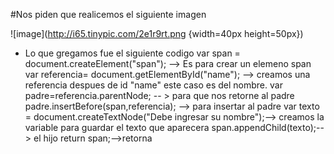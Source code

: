 #Nos piden que realicemos el siguiente imagen

![image](http://i65.tinypic.com/2e1r9rt.png {width=40px height=50px})

- Lo que gregamos fue el siguiente codigo
	var span = document.createElement("span"); --> Es para crear un elemeno span
        var referencia= document.getElementById("name"); --> creamos una referencia despues de id "name" este caso es del nombre.
        var padre=referencia.parentNode; -- > para que nos retorne al padre
        padre.insertBefore(span,referencia); --> para insertar al padre
        var texto = document.createTextNode("Debe ingresar su nombre");--> creamos la variable para guardar el texto que aparecera
        span.appendChild(texto);--> el hijo
        return span;-->retorna
